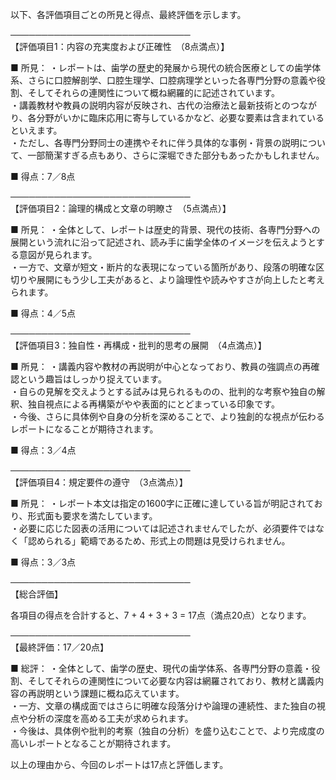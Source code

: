 以下、各評価項目ごとの所見と得点、最終評価を示します。

─────────────────────────────  
【評価項目1：内容の充実度および正確性　（8点満点）】

■ 所見：
・レポートは、歯学の歴史的発展から現代の統合医療としての歯学体系、さらに口腔解剖学、口腔生理学、口腔病理学といった各専門分野の意義や役割、そしてそれらの連関性について概ね網羅的に記述されています。  
・講義教材や教員の説明内容が反映され、古代の治療法と最新技術とのつながり、各分野がいかに臨床応用に寄与しているかなど、必要な要素は含まれているといえます。  
・ただし、各専門分野同士の連携やそれに伴う具体的な事例・背景の説明について、一部簡潔すぎる点もあり、さらに深堀できた部分もあったかもしれません。

■ 得点：7／8点

─────────────────────────────  
【評価項目2：論理的構成と文章の明瞭さ　（5点満点）】

■ 所見：
・全体として、レポートは歴史的背景、現代の技術、各専門分野への展開という流れに沿って記述され、読み手に歯学全体のイメージを伝えようとする意図が見られます。  
・一方で、文章が短文・断片的な表現になっている箇所があり、段落の明確な区切りや展開にもう少し工夫があると、より論理性や読みやすさが向上したと考えられます。

■ 得点：4／5点

─────────────────────────────  
【評価項目3：独自性・再構成・批判的思考の展開　（4点満点）】

■ 所見：
・講義内容や教材の再説明が中心となっており、教員の強調点の再確認という趣旨はしっかり捉えています。  
・自らの見解を交えようとする試みは見られるものの、批判的な考察や独自の解釈、独自視点による再構築がやや表面的にとどまっている印象です。  
・今後、さらに具体例や自身の分析を深めることで、より独創的な視点が伝わるレポートになることが期待されます。

■ 得点：3／4点

─────────────────────────────  
【評価項目4：規定要件の遵守　（3点満点）】

■ 所見：
・レポート本文は指定の1600字に正確に達している旨が明記されており、形式面も要求を満たしています。  
・必要に応じた図表の活用については記述されませんでしたが、必須要件ではなく「認められる」範疇であるため、形式上の問題は見受けられません。

■ 得点：3／3点

─────────────────────────────  
【総合評価】

各項目の得点を合計すると、7 + 4 + 3 + 3 = 17点（満点20点）となります。

─────────────────────────────  
【最終評価：17／20点】

■ 総評：
・全体として、歯学の歴史、現代の歯学体系、各専門分野の意義・役割、そしてそれらの連関性について必要な内容は網羅されており、教材と講義内容の再説明という課題に概ね応えています。  
・一方、文章の構成面ではさらに明確な段落分けや論理の連続性、また独自の視点や分析の深度を高める工夫が求められます。  
・今後は、具体例や批判的考察（独自の分析）を盛り込むことで、より完成度の高いレポートとなることが期待されます。

以上の理由から、今回のレポートは17点と評価します。